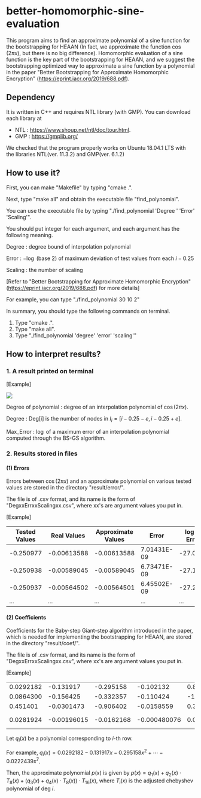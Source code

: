 ﻿# better-homomorphic-sine-evaluation

This program aims to find an approximate polynomial of a sine function for the bootstrapping for HEAAN (In fact, we approximate the function $\cos(2 \pi x)$, but there is no big difference). Homomorphic evaluation of a sine function is the key part of the bootstrapping for HEAAN, and we suggest the bootstrapping optimized way to approximate a sine function by a polynomial in the paper "Better Bootstrapping for Approximate Homomorphic Encryption" (https://eprint.iacr.org/2019/688.pdf). 



## Dependency

It is written in C++ and requires NTL library (with GMP).
You can download each library at 
 - NTL : https://www.shoup.net/ntl/doc/tour.html.
 - GMP : https://gmplib.org/

We checked that the program properly works on Ubuntu 18.04.1 LTS with the libraries NTL(ver. 11.3.2) and GMP(ver. 6.1.2)

## How to use it?

First, you can make "Makefile" by typing "cmake .".

Next, type "make all" and obtain the executable file "find_polynomial". 

You can use the executable file by typing "./find_polynomial 'Degree '
'Error' 'Scaling'". 

You should put integer for each argument, and each argument has the following meaning.


Degree : degree bound of interpolation polynomial 

Error : $- \log$ (base 2) of maximum deviation of test values from each $i-0.25$

Scaling :  the number of scaling
 
 
[Refer to "Better Bootstrapping for Approximate Homomorphic Encryption" (https://eprint.iacr.org/2019/688.pdf) for more details]

For example, you can type "./find_polynomial 30 10 2"

In summary, you should type the following commands on terminal.
 1. Type "cmake .". 
 2. Type "make all".
 3. Type "./find_polynomial 'degree' 'error' 'scaling'" 


## How to interpret results?
### 1. A result printed on terminal

[Example]

![](https://user-images.githubusercontent.com/30550389/63686143-1b1d2a80-c83c-11e9-9769-1ab1bcbb8ceb.png)

Degree of polynomial : degree of an interpolation polynomial of $\cos(2 \pi x)$.
 
Degree : Deg[i] is the number of nodes in $I_{i} = \left[i - 0.25 - e, i - 0.25 + e \right]$.
 
Max_Error : $\log$ of a maximum error of an interpolation polynomial computed through the BS-GS algorithm.


### 2. Results stored in files

#### (1) Errors
Errors between $\cos(2 \pi x)$ and an approximate polynomial on various tested values are stored in the directory "result/error/".

The file is of .csv format, and its name is the form of "DegxxErrxxScalingxx.csv", where xx's are argument values you put in.

[Example]

|Tested Values|Real Values|Approximate Values|Error|log of Error|
|--       |--         |--         |--         |--      |
|-0.250977|-0.00613588|-0.00613588|7.01431E-09|-27.0871|
|-0.250938|-0.00589045|-0.00589045|6.73471E-09|-27.1457|
|-0.250937|-0.00564502|-0.00564501|6.45502E-09|-27.2069|
|...      |...        |...        |...        |...     |


#### (2) Coefficients    
Coefficients for the Baby-step Giant-step algorithm introduced in the paper, which is needed for implementing the bootstrapping for HEAAN, are stored in the directory "result/coef/".

The file is of .csv format, and its name is the form of "DegxxErrxxScalingxx.csv", where xx's are argument values you put in.

[Example]

|||||||||
|--|--|--|--|--|--|--|--|
|0.0292182|-0.131917|-0.295158|-0.102132|0.857435|-0.0648289|0.384785|-0.0222439|
|0.0864300|-0.156425|-0.332357|-0.110424|-1.38072|-0.0652592|0.771865| -0.0215346|
|0.451401|-0.0301473|-0.906402|-0.0158559|0.394436|-0.00718066|-0.138797|-0.00200036|
|0.0281924|-0.00196015|-0.0162168|-0.000480076|0.000828514|-6.78823E-05| -0.000500756|0|

Let $q_{i} (x)$ be a polynomial corresponding to $i$-th row.

For example, $q_{i} (x) = 0.0292182 - 0.131917 x - 0.295158 x^{2} + \cdots - 0.0222439 x^{7}$. 

Then, the approximate polynomial $p(x)$ is given by $p(x) = q_{1}(x) + q_{2}(x) \cdot T_{8}(x) + (q_{3}(x) + q_{4}(x) \cdot T_{8}(x)) \cdot T_{16}(x)$, where $T_{i} (x)$ is the adjusted chebyshev polynomial of deg $i$.
